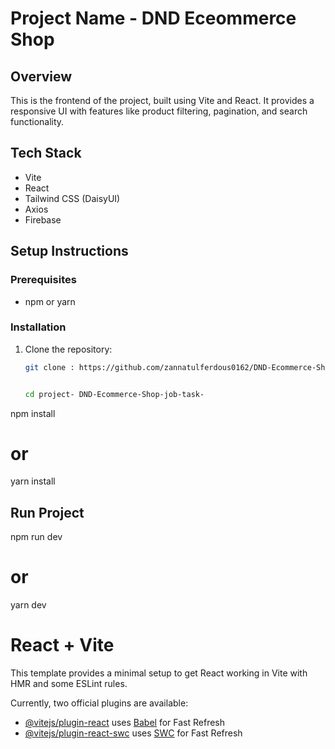 
# Project Name - DND Eceommerce Shop

## Overview
This is the frontend of the project, built using Vite and React. It provides a responsive UI with features like product filtering, pagination, and search functionality.

## Tech Stack
- Vite
- React
- Tailwind CSS (DaisyUI)
- Axios
- Firebase

## Setup Instructions

### Prerequisites
- npm or yarn

### Installation

1. Clone the repository:
   ```bash
   git clone : https://github.com/zannatulferdous0162/DND-Ecommerce-Shop-job-task-
   
   
   cd project- DND-Ecommerce-Shop-job-task-


 npm install
# or 
yarn install



## Run Project

npm run dev
# or
yarn dev




# React + Vite

This template provides a minimal setup to get React working in Vite with HMR and some ESLint rules.

Currently, two official plugins are available:

- [@vitejs/plugin-react](https://github.com/vitejs/vite-plugin-react/blob/main/packages/plugin-react/README.md) uses [Babel](https://babeljs.io/) for Fast Refresh
- [@vitejs/plugin-react-swc](https://github.com/vitejs/vite-plugin-react-swc) uses [SWC](https://swc.rs/) for Fast Refresh
